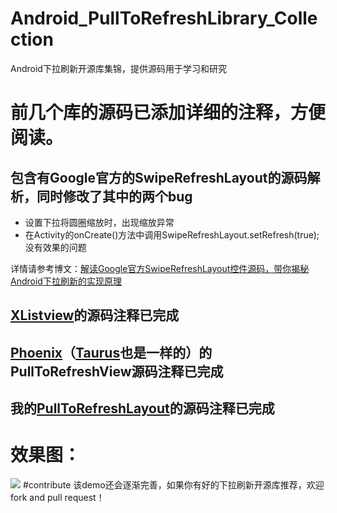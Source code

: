 # Android_PullToRefreshLibrary_Collection
Android下拉刷新开源库集锦，提供源码用于学习和研究
# 前几个库的源码已添加详细的注释，方便阅读。
## 包含有Google官方的SwipeRefreshLayout的源码解析，同时修改了其中的两个bug
* 设置下拉将圆圈缩放时，出现缩放异常
* 在Activity的onCreate()方法中调用SwipeRefreshLayout.setRefresh(true);没有效果的问题</br>


详情请参考博文：[解读Google官方SwipeRefreshLayout控件源码，带你揭秘Android下拉刷新的实现原理](http://blog.csdn.net/tellh/article/details/50782653)

## [XListview](https://github.com/Maxwin-z/XListView-Android)的源码注释已完成
## [Phoenix](https://github.com/Yalantis/Phoenix)（[Taurus](https://github.com/Yalantis/Taurus)也是一样的）的PullToRefreshView源码注释已完成
## 我的[PullToRefreshLayout](https://github.com/TellH/Android-Simple-Common-PullToRefreshLayout)的源码注释已完成

# 效果图：
![](https://github.com/TellH/Android_PullToRefreshLibrary_Collection/blob/master/gif/Refresh.gif) 
#contribute
该demo还会逐渐完善，如果你有好的下拉刷新开源库推荐，欢迎fork and pull request！
